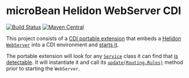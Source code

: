 # microBean Helidon WebServer CDI

[![Build Status](https://travis-ci.org/microbean/microbean-helidon-webserver-cdi.svg?branch=master)](https://travis-ci.org/microbean/microbean-helidon-webserver-cdi)
[![Maven Central](https://maven-badges.herokuapp.com/maven-central/org.microbean/microbean-helidon-webserver-cdi/badge.svg)](https://maven-badges.herokuapp.com/maven-central/org.microbean/microbean-helidon-webserver-cdi)

This project consists of a [CDI portable
extension](http://docs.jboss.org/cdi/spec/2.0/cdi-spec.html#spi) that
embeds a [Helidon
`WebServer`](https://helidon.io/docs/latest/apidocs/io/helidon/webserver/WebServer.html)
into a CDI environment and [starts
it](https://helidon.io/docs/latest/apidocs/io/helidon/webserver/WebServer.html#start--).

The portable extension will look for any
[`Service`](https://helidon.io/docs/latest/apidocs/io/helidon/webserver/Service.html)
class it can find that [is
detectable](http://docs.jboss.org/cdi/spec/2.0/cdi-spec.html#packaging_deployment).
It will instantiate it and call its
[`update(Routing.Rules)`](https://helidon.io/docs/latest/apidocs/io/helidon/webserver/Service.html#update-io.helidon.webserver.Routing.Rules-)
method prior to starting the `WebServer`.
